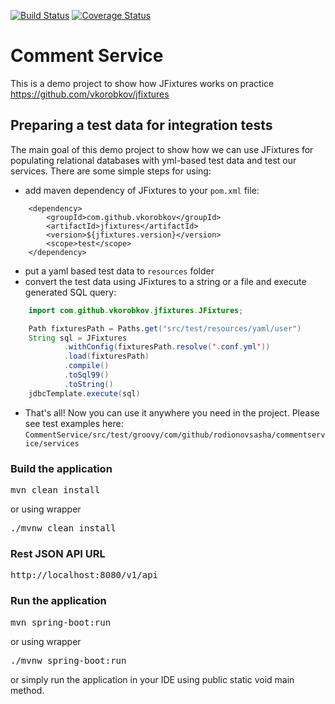 [![Build Status](https://travis-ci.org/rodionovsasha/CommentService.svg?branch=master)](https://travis-ci.org/rodionovsasha/CommentService)
[![Coverage Status](https://coveralls.io/repos/github/rodionovsasha/CommentService/badge.svg?branch=master)](https://coveralls.io/github/rodionovsasha/CommentService?branch=master)

# Comment Service
This is a demo project to show how JFixtures works on practice  
https://github.com/vkorobkov/jfixtures

## Preparing a test data for integration tests
The main goal of this demo project to show how we can use JFixtures for populating relational databases with yml-based test data
 and test our services. There are some simple steps for using:
 * add maven dependency of JFixtures to your `pom.xml` file:
```code
    <dependency>
        <groupId>com.github.vkorobkov</groupId>
        <artifactId>jfixtures</artifactId>
        <version>${jfixtures.version}</version>
        <scope>test</scope>
    </dependency>
 ```
 * put a yaml based test data to `resources` folder
 * convert the test data using JFixtures to a string or a file and execute generated SQL query:
```java
    import com.github.vkorobkov.jfixtures.JFixtures;

    Path fixturesPath = Paths.get("src/test/resources/yaml/user")
    String sql = JFixtures
            .withConfig(fixturesPath.resolve('.conf.yml'))
            .load(fixturesPath)
            .compile()
            .toSql99()
            .toString()
    jdbcTemplate.execute(sql)
``` 
 * That's all! Now you can use it anywhere you need in the project.
 Please see test examples here: `CommentService/src/test/groovy/com/github/rodionovsasha/commentservice/services`

### Build the application
<pre>
mvn clean install
</pre>
or using wrapper
<pre>
./mvnw clean install
</pre>

### Rest JSON API URL
<pre>
http://localhost:8080/v1/api
</pre>

### Run the application
<pre>
mvn spring-boot:run
</pre>
or using wrapper
<pre>
./mvnw spring-boot:run
</pre>
or simply run the application in your IDE using public static void main method.
